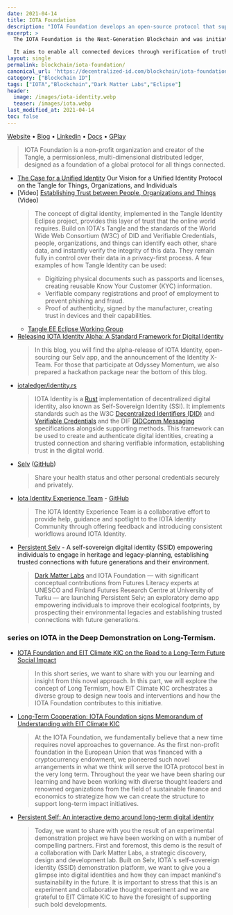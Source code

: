 ```yaml
---
date: 2021-04-14
title: IOTA Foundation
description: "IOTA Foundation develops an open-source protocol that supports data and value transfer between devices and humans."
excerpt: >
  The IOTA Foundation is the Next-Generation Blockchain and was initiated with a very clear and focused vision of enabling the paradigm shift of the Internet of Things, Industry 4.0 and a trustless ‘On Demand Economy’ through establishing a de facto standardized ‘Ledger of Everything'.

  It aims to enable all connected devices through verification of truth and transactional settlements which incentivize devices to make available its properties and data in real time.
layout: single
permalink: blockchain/iota-foundation/
canonical_url: 'https://decentralized-id.com/blockchain/iota-foundation/'
category: ["Blockchain ID"]
tags: ["IOTA","Blockchain","Dark Matter Labs","Eclipse"]
header:
  image: /images/iota-identity.webp
  teaser: /images/iota.webp
last_modified_at: 2021-04-14
toc: false
---
```


[Website](https://www.iota.org/) • [Blog](https://medium.com/iotatangle/tagged/self-sovereign-identity)	• [Linkedin](https://www.linkedin.com/company/iotafoundation/) • [Docs](https://docs.iota.org/) • [GPlay](https://play.google.com/store/apps/details?id=com.iota.selv.demo) 

> IOTA Foundation is a non-profit organization and creator of the Tangle, a permissionless, multi-dimensional distributed ledger, designed as a foundation of a global protocol for all things connected. 

* [The Case for a Unified Identity](https://files.iota.org/comms/IOTA_The_Case_for_a_Unified_Identity.pdf) Our Vision for a Unified Identity Protocol on the Tangle for Things, Organizations, and Individuals
* [Video] [Establishing Trust between People, Organizations and Things](https://www.youtube.com/watch?v=4YnGFHhxua8) (Video)
  > The concept of digital identity, implemented in the Tangle Identity Eclipse project, provides this layer of trust that the online world requires. Build on IOTA's Tangle and the standards of the World Wide Web Consortium (W3C) of DID and Verifiable Credentials, people, organizations, and things can identify each other, share data, and instantly verify the integrity of this data. They remain fully in control over their data in a privacy-first process. A few examples of how Tangle Identity can be used:
  > - Digitizing physical documents such as passports and licenses, creating reusable Know Your Customer (KYC) information.
  > - Verifiable company registrations and proof of employment to prevent phishing and fraud. 
  > - Proof of authenticity, signed by the manufacturer, creating trust in devices and their capabilities.
  * [Tangle EE Eclipse Working Group](https://tangle.ee)
* [Releasing IOTA Identity Alpha: A Standard Framework for Digital Identity](https://blog.iota.org/releasing-iota-identity-alpha-a-standard-framework-for-digital-identity-cebabd108b4f/)
  > In this blog, you will find the alpha-release of IOTA Identity, open-sourcing our Selv app, and the announcement of the Identity X-Team. For those that participate at Odyssey Momentum, we also prepared a hackathon package near the bottom of this blog. 
* [iotaledger/identity.rs](https://github.com/iotaledger/identity.rs/)
  > IOTA Identity is a [Rust](https://www.rust-lang.org/) implementation of decentralized digital identity, also known as Self-Sovereign Identity (SSI). It implements standards such as the W3C [Decentralized Identifiers (DID)](https://www.w3.org/TR/did-core/) and [Verifiable Credentials](https://www.w3.org/TR/vc-data-model/) and the DIF [DIDComm Messaging](https://identity.foundation/didcomm-messaging/spec/) specifications alongside supporting methods. This framework can be used to create and authenticate digital identities, creating a trusted connection and sharing verifiable information, establishing trust in the digital world.
* [Selv](https://selv.iota.org/demo/app) ([GitHub](https://github.com/iotaledger/selv-mobile)) 
  > Share your health status and other personal credentials securely and privately.
* [Iota Identity Experience Team](http://identity.iotaexperience.team/) - [GitHub](https://github.com/iota-community/X-Team_IOTA_Identity)
  > The IOTA Identity Experience Team is a collaborative effort to provide help, guidance and spotlight to the IOTA Identity Community through offering feedback and introducing consistent workflows around IOTA Identity.
* [Persistent Selv](https://medium.com/futures-in-long-termism/persistent-selv-d125252b20c) - A self-sovereign digital identity (SSID) empowering individuals to engage in heritage and legacy-planning, establishing trusted connections with future generations and their environment.
  > [Dark Matter Labs](https://darkmatter-labs.medium.com/) and IOTA Foundation — with significant conceptual contributions from Futures Literacy experts at UNESCO and Finland Futures Research Centre at University of Turku — are launching Persistent Selv; an exploratory demo app empowering individuals to improve their ecological footprints, by prospecting their environmental legacies and establishing trusted connections with future generations.

### series on IOTA in the Deep Demonstration on Long-Termism.
* [IOTA Foundation and EIT Climate KIC on the Road to a Long-Term Future Social Impact](https://blog.iota.org/iota-foundation-and-eit-climate-kic-on-the-road-to-a-long-term-future/)
  > In this short series, we want to share with you our learning and insight from this novel approach. In this part, we will explore the concept of Long Termism, how EIT Climate KIC orchestrates a diverse group to design new tools and interventions and how the IOTA Foundation contributes to this initiative.
* [Long-Term Cooperation: IOTA Foundation signs Memorandum of Understanding with EIT Climate KIC](https://blog.iota.org/long-term-cooperation-iota-foundation-signs-memorandum-of-understanding-with-eit-climate-kic/)
  > At the IOTA Foundation, we fundamentally believe that a new time requires novel approaches to governance. As the first non-profit foundation in the European Union that was financed with a cryptocurrency endowment, we pioneered such novel arrangements in what we think will serve the IOTA protocol best in the very long term. Throughout the year we have been sharing our learning and have been working with diverse thought leaders and renowned organizations from the field of sustainable finance and economics to strategize how we can create the structure to support long-term impact initiatives.
* [Persistent Self: An interactive demo around long-term digital identity](https://blog.iota.org/persistent-selv-an-interactive-demo-around-long-term-digital-identity/)
  > Today, we want to share with you the result of an experimental demonstration project we have been working on with a number of compelling partners. First and foremost, this demo is the result of a collaboration with Dark Matter Labs, a strategic discovery, design and development lab. Built on Selv, IOTA´s self-sovereign identity (SSID) demonstration platform, we want to give you a glimpse into digital identities and how they can impact mankind's sustainability in the future. It is important to stress that this is an experiment and collaborative thought experiment and we are grateful to EIT Climate KIC to have the foresight of supporting such bold developments.
